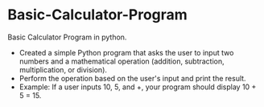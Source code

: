 # Basic-Calculator-Program
Basic Calculator Program in python.

- Created a simple Python program that asks the user to input two numbers and a mathematical operation (addition, subtraction, multiplication, or division).
- Perform the operation based on the user's input and print the result.
- Example: If a user inputs 10, 5, and +, your program should display 10 + 5 = 15.
